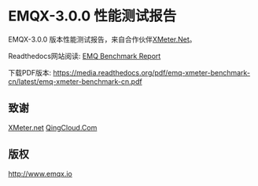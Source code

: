 
EMQX-3.0.0 性能测试报告
====================

EMQX-3.0.0 版本性能测试报告，来自合作伙伴[XMeter.Net](https://www.xmeter.net)。

Readthedocs网站阅读: [EMQ Benchmark Report](http://emq-xmeter-benchmark-cn.readthedocs.io/en/latest/)

下载PDF版本: https://media.readthedocs.org/pdf/emq-xmeter-benchmark-cn/latest/emq-xmeter-benchmark-cn.pdf

致谢
----

[XMeter.net](https://www.xmeter.net) [QingCloud.Com](https://www.qingcloud.com)

版权
----

http://www.emqx.io
